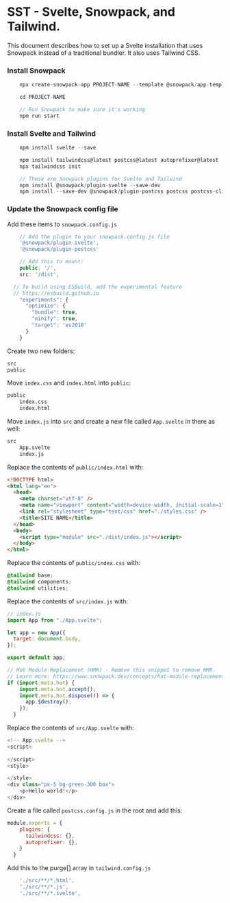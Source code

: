 # SST - Svelte, Snowpack, and Tailwind.

This document describes how to set up a Svelte installation that uses Snowpack instead of a traditional bundler. It also uses Tailwind CSS.


### Install Snowpack

```js
    npx create-snowpack-app PROJECT-NAME --template @snowpack/app-template-minimal

    cd PROJECT-NAME

    // Run Snowpack to make sure it's working
    npm run start
```

### Install Svelte and Tailwind

```js
    npm install svelte --save

    npm install tailwindcss@latest postcss@latest autoprefixer@latest
    npx tailwindcss init

    // These are Snowpack plugins for Svelte and Tailwind
    npm install @snowpack/plugin-svelte --save-dev
    npm install --save-dev @snowpack/plugin-postcss postcss postcss-cli
```

### Update the Snowpack config file

Add these items to `snowpack.config.js`

```js
    // Add the plugin to your snowpack.config.js file
    '@snowpack/plugin-svelte',
    '@snowpack/plugin-postcss'

    // Add this to mount:
    public: '/',
    src: '/dist',

  // To build using ESBuild, add the experimental feature
  // https://esbuild.github.io
    "experiments": {
      "optimize": {
        "bundle": true,
        "minify": true,
        "target": 'es2018'
      }
    }
```


Create two new folders:

```html
src
public

```

Move `index.css` and `index.html` into `public`:

```html
public
    index.css
    index.html
```

Move `index.js` into `src` and create a new file called `App.svelte` in there as well:

```html
src
    App.svelte
    index.js
```


Replace the contents of `public/index.html` with:

```html
<!DOCTYPE html>
<html lang="en">
  <head>
    <meta charset="utf-8" />
    <meta name="viewport" content="width=device-width, initial-scale=1" />
    <link rel="stylesheet" type="text/css" href="./styles.css" />
    <title>SITE NAME</title>
  </head>
  <body>
    <script type="module" src="./dist/index.js"></script>
  </body>
</html>
```

Replace the contents of `public/index.css` with:

```css
@tailwind base;
@tailwind components;
@tailwind utilities;
```


Replace the contents of `src/index.js` with:

```js
// index.js
import App from "./App.svelte";

let app = new App({
  target: document.body,
});

export default app;

// Hot Module Replacement (HMR) - Remove this snippet to remove HMR.
// Learn more: https://www.snowpack.dev/concepts/hot-module-replacement
if (import.meta.hot) {
    import.meta.hot.accept();
    import.meta.hot.dispose(() => {
      app.$destroy();
    });
  }
```

Replace the contents of `src/App.svelte` with:

```js
<!-- App.svelte -->
<script>
 
</script>
<style>

</style>
<div class="px-5 bg-green-300 box">
    <p>Hello world!</p>
</div>
```



Create a file called `postcss.config.js` in the root and add this:

```js
module.exports = {
    plugins: {
      tailwindcss: {},
      autoprefixer: {},
    }
  }
```

Add this to the purge[] array in `tailwind.config.js`

```js
    './src/**/*.html',
    './src/**/*.js',
    './src/**/*.svelte',
  ```
